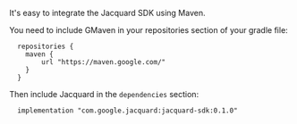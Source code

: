 It's easy to integrate the Jacquard SDK using Maven.

You need to include GMaven in your repositories section of your gradle file:

```
  repositories {
    maven {
        url "https://maven.google.com/"
    }
  }
```

Then include Jacquard in the `dependencies` section:

```
  implementation "com.google.jacquard:jacquard-sdk:0.1.0"
```
